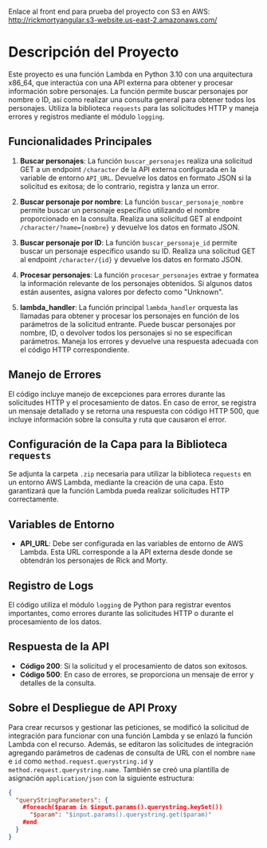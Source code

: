 Enlace al front end para prueba del proyecto con S3 en AWS: http://rickmortyangular.s3-website.us-east-2.amazonaws.com/

# Descripción del Proyecto

Este proyecto es una función Lambda en Python 3.10 con una arquitectura x86_64, que interactúa con una API externa para obtener y procesar información sobre personajes. La función permite buscar personajes por nombre o ID, así como realizar una consulta general para obtener todos los personajes. Utiliza la biblioteca `requests` para las solicitudes HTTP y maneja errores y registros mediante el módulo `logging`.

## Funcionalidades Principales

1. **Buscar personajes**: La función `buscar_personajes` realiza una solicitud GET a un endpoint `/character` de la API externa configurada en la variable de entorno `API_URL`. Devuelve los datos en formato JSON si la solicitud es exitosa; de lo contrario, registra y lanza un error.

2. **Buscar personaje por nombre**: La función `buscar_personaje_nombre` permite buscar un personaje específico utilizando el nombre proporcionado en la consulta. Realiza una solicitud GET al endpoint `/character/?name={nombre}` y devuelve los datos en formato JSON.

3. **Buscar personaje por ID**: La función `buscar_personaje_id` permite buscar un personaje específico usando su ID. Realiza una solicitud GET al endpoint `/character/{id}` y devuelve los datos en formato JSON.

4. **Procesar personajes**: La función `procesar_personajes` extrae y formatea la información relevante de los personajes obtenidos. Si algunos datos están ausentes, asigna valores por defecto como "Unknown".

5. **lambda_handler**: La función principal `lambda_handler` orquesta las llamadas para obtener y procesar los personajes en función de los parámetros de la solicitud entrante. Puede buscar personajes por nombre, ID, o devolver todos los personajes si no se especifican parámetros. Maneja los errores y devuelve una respuesta adecuada con el código HTTP correspondiente.

## Manejo de Errores

El código incluye manejo de excepciones para errores durante las solicitudes HTTP y el procesamiento de datos. En caso de error, se registra un mensaje detallado y se retorna una respuesta con código HTTP 500, que incluye información sobre la consulta y ruta que causaron el error.

## Configuración de la Capa para la Biblioteca `requests`

Se adjunta la carpeta `.zip` necesaria para utilizar la biblioteca `requests` en un entorno AWS Lambda, mediante la creación de una capa. Esto garantizará que la función Lambda pueda realizar solicitudes HTTP correctamente.

## Variables de Entorno

- **API_URL**: Debe ser configurada en las variables de entorno de AWS Lambda. Esta URL corresponde a la API externa desde donde se obtendrán los personajes de Rick and Morty.

## Registro de Logs

El código utiliza el módulo `logging` de Python para registrar eventos importantes, como errores durante las solicitudes HTTP o durante el procesamiento de los datos.

## Respuesta de la API

- **Código 200**: Si la solicitud y el procesamiento de datos son exitosos.
- **Código 500**: En caso de errores, se proporciona un mensaje de error y detalles de la consulta.

## Sobre el Despliegue de API Proxy

Para crear recursos y gestionar las peticiones, se modificó la solicitud de integración para funcionar con una función Lambda y se enlazó la función Lambda con el recurso. Además, se editaron las solicitudes de integración agregando parámetros de cadenas de consulta de URL con el nombre `name` e `id` como `method.request.querystring.id` y `method.request.querystring.name`. También se creó una plantilla de asignación `application/json` con la siguiente estructura:

```json
{
  "queryStringParameters": {
    #foreach($param in $input.params().querystring.keySet())
      "$param": "$input.params().querystring.get($param)"
    #end
  }
}
